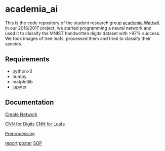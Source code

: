 # academia_ai
This is the code repository of the student research group [academia Wattwil](http://www.kantiwattwil.ch/service/academia/index.html). In our 2016/2017 project, we started programming a neural network and used it to classify the MNIST handwritten digits dataset with >97% success. We took images of tree leafs, processed them and tried to classify their species.    

## Requirements
* python>3
* numpy
* matplotlib
* jupyter

## Documentation
[Create Network](https://github.com/Knuppknou/academia_ai/blob/master/academia_ai/examples/Simple_Fully_Connected_Network_for_digits.ipynb)

[CNN for Digits](https://github.com/Knuppknou/academia_ai/blob/master/academia_ai/examples/Neural_Network_for_Digits.ipynb)
[CNN for Leafs](https://github.com/Knuppknou/academia_ai/blob/master/academia_ai/examples/Neural_Network_for_Leafs.ipynb)

[Preprocessing](https://github.com/Knuppknou/academia_ai/blob/master/academia_ai/examples/HowToUse-Preprocessing-2017-01-03.ipynb)

[report]()
[poster]()
[SOP]()
